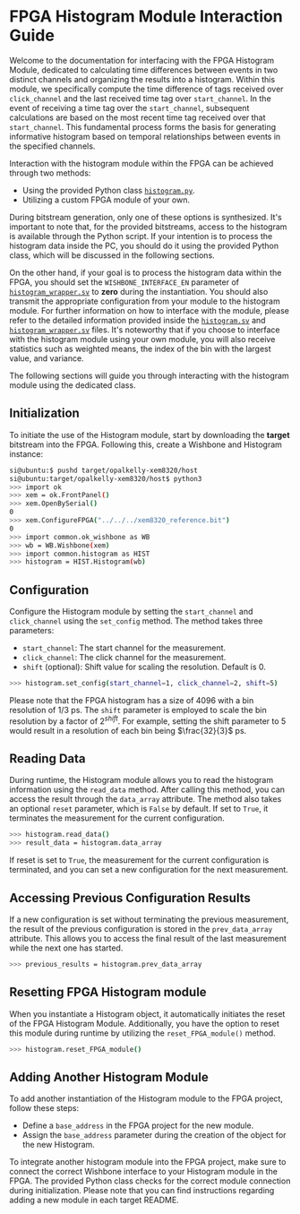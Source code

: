 # FPGA Histogram Module Interaction Guide

Welcome to the documentation for interfacing with the FPGA Histogram Module, dedicated to calculating time differences between events in two distinct channels and organizing the results into a histogram. Within this module, we specifically compute the time difference of tags received over `click_channel` and the last received time tag over `start_channel`. In the event of receiving a time tag over the `start_channel`, subsequent calculations are based on the most recent time tag received over that `start_channel`. This fundamental process forms the basis for generating informative histogram based on temporal relationships between events in the specified channels.

Interaction with the histogram module within the FPGA can be achieved through two methods:

- Using the provided Python class [`histogram.py`](./host/histogram.py).
- Utilizing a custom FPGA module of your own.

During bitstream generation, only one of these options is synthesized. It's important to note that, for the provided bitstreams, access to the histogram is available through the Python script. If your intention is to process the histogram data inside the PC, you should do it using the provided Python class, which will be discussed in the following sections.


On the other hand, if your goal is to process the histogram data within the FPGA, you should set the `WISHBONE_INTERFACE_EN` parameter of [`histogram_wrapper.sv`](./hdl/histogram_wrapper.sv) to **zero** during the instantiation. You should also transmit the appropriate configuration from your module to the histogram module. For further information on how to interface with the module, please refer to the detailed information provided inside the [`histogram.sv`](./hdl/histogram.sv) and [`histogram_wrapper.sv`](./hdl/histogram_wrapper.sv) files. It's noteworthy that if you choose to interface with the histogram module using your own module, you will also receive statistics such as weighted means, the index of the bin with the largest value, and variance.

The following sections will guide you through interacting with the histogram module using the dedicated class.

## Initialization
To initiate the use of the Histogram module, start by downloading the **target** bitstream into the FPGA. Following this, create a Wishbone and Histogram instance:
``` sh
si@ubuntu:$ pushd target/opalkelly-xem8320/host
si@ubuntu:target/opalkelly-xem8320/host$ python3
>>> import ok
>>> xem = ok.FrontPanel()
>>> xem.OpenBySerial()
0
>>> xem.ConfigureFPGA("../../../xem8320_reference.bit")
0
>>> import common.ok_wishbone as WB
>>> wb = WB.Wishbone(xem)
>>> import common.histogram as HIST
>>> histogram = HIST.Histogram(wb)
```


## Configuration
Configure the Histogram module by setting the `start_channel` and `click_channel` using the `set_config` method. The method takes three parameters:

- `start_channel`: The start channel for the measurement.
- `click_channel`: The click channel for the measurement.
- `shift` (optional): Shift value for scaling the resolution. Default is 0.

``` sh
>>> histogram.set_config(start_channel=1, click_channel=2, shift=5)
```

Please note that the FPGA histogram has a size of 4096 with a bin resolution of 1/3 ps. The `shift` parameter is employed to scale the bin resolution by a factor of $2^{shift}$. For example, setting the shift parameter to 5 would result in a resolution of each bin being $\frac{32}{3}$ ps.


## Reading Data

During runtime, the Histogram module allows you to read the histogram information using the `read_data` method. After calling this method, you can access the result through the `data_array` attribute. The method also takes an optional `reset` parameter, which is `False` by default. If set to `True`, it terminates the measurement for the current configuration.

``` sh
>>> histogram.read_data()
>>> result_data = histogram.data_array
```
If reset is set to `True`, the measurement for the current configuration is terminated, and you can set a new configuration for the next measurement.

## Accessing Previous Configuration Results
If a new configuration is set without terminating the previous measurement, the result of the previous configuration is stored in the `prev_data_array` attribute. This allows you to access the final result of the last measurement while the next one has started.

``` sh
>>> previous_results = histogram.prev_data_array
```
## Resetting FPGA Histogram module
When you instantiate a Histogram object, it automatically initiates the reset of the FPGA Histogram Module. Additionally, you have the option to reset this module during runtime by utilizing the `reset_FPGA_module()` method.
``` sh
>>> histogram.reset_FPGA_module()
```
## Adding Another Histogram Module
To add another instantiation of the Histogram module to the FPGA project, follow these steps:

- Define a `base_address` in the FPGA project for the new module.
- Assign the `base_address` parameter during the creation of the object for the new Histogram.

To integrate another histogram module into the FPGA project, make sure to connect the correct Wishbone interface to your Histogram module in the FPGA. The provided Python class checks for the correct module connection during initialization. Please note that you can find instructions regarding adding a new module in each target README.
